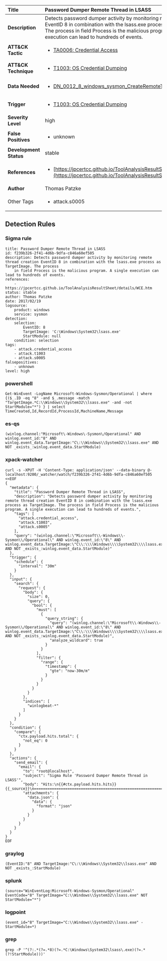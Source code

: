 | Title                    | Password Dumper Remote Thread in LSASS       |
|:-------------------------|:------------------|
| **Description**          | Detects password dumper activity by monitoring remote thread creation EventID 8 in combination with the lsass.exe process as TargetImage. The process in field Process is the malicious program. A single execution can lead to hundreds of events. |
| **ATT&amp;CK Tactic**    |  <ul><li>[TA0006: Credential Access](https://attack.mitre.org/tactics/TA0006)</li></ul>  |
| **ATT&amp;CK Technique** | <ul><li>[T1003: OS Credential Dumping](https://attack.mitre.org/techniques/T1003)</li></ul>  |
| **Data Needed**          | <ul><li>[DN_0012_8_windows_sysmon_CreateRemoteThread](../Data_Needed/DN_0012_8_windows_sysmon_CreateRemoteThread.md)</li></ul>  |
| **Trigger**              | <ul><li>[T1003: OS Credential Dumping](../Triggers/T1003.md)</li></ul>  |
| **Severity Level**       | high |
| **False Positives**      | <ul><li>unknown</li></ul>  |
| **Development Status**   | stable |
| **References**           | <ul><li>[https://jpcertcc.github.io/ToolAnalysisResultSheet/details/WCE.htm](https://jpcertcc.github.io/ToolAnalysisResultSheet/details/WCE.htm)</li></ul>  |
| **Author**               | Thomas Patzke |
| Other Tags           | <ul><li>attack.s0005</li></ul> | 

## Detection Rules

### Sigma rule

```
title: Password Dumper Remote Thread in LSASS
id: f239b326-2f41-4d6b-9dfa-c846a60ef505
description: Detects password dumper activity by monitoring remote thread creation EventID 8 in combination with the lsass.exe process as TargetImage. The process
    in field Process is the malicious program. A single execution can lead to hundreds of events.
references:
    - https://jpcertcc.github.io/ToolAnalysisResultSheet/details/WCE.htm
status: stable
author: Thomas Patzke
date: 2017/02/19
logsource:
    product: windows
    service: sysmon
detection:
    selection:
        EventID: 8
        TargetImage: 'C:\Windows\System32\lsass.exe'
        StartModule: null
    condition: selection
tags:
    - attack.credential_access
    - attack.t1003
    - attack.s0005
falsepositives:
    - unknown
level: high

```





### powershell
    
```
Get-WinEvent -LogName Microsoft-Windows-Sysmon/Operational | where {($_.ID -eq "8" -and $_.message -match "TargetImage.*C:\\Windows\\System32\\lsass.exe" -and -not StartModule="*") } | select TimeCreated,Id,RecordId,ProcessId,MachineName,Message
```


### es-qs
    
```
(winlog.channel:"Microsoft\-Windows\-Sysmon\/Operational" AND winlog.event_id:"8" AND winlog.event_data.TargetImage:"C\:\\Windows\\System32\\lsass.exe" AND NOT _exists_:winlog.event_data.StartModule)
```


### xpack-watcher
    
```
curl -s -XPUT -H 'Content-Type: application/json' --data-binary @- localhost:9200/_watcher/watch/f239b326-2f41-4d6b-9dfa-c846a60ef505 <<EOF
{
  "metadata": {
    "title": "Password Dumper Remote Thread in LSASS",
    "description": "Detects password dumper activity by monitoring remote thread creation EventID 8 in combination with the lsass.exe process as TargetImage. The process in field Process is the malicious program. A single execution can lead to hundreds of events.",
    "tags": [
      "attack.credential_access",
      "attack.t1003",
      "attack.s0005"
    ],
    "query": "(winlog.channel:\"Microsoft\\-Windows\\-Sysmon\\/Operational\" AND winlog.event_id:\"8\" AND winlog.event_data.TargetImage:\"C\\:\\\\Windows\\\\System32\\\\lsass.exe\" AND NOT _exists_:winlog.event_data.StartModule)"
  },
  "trigger": {
    "schedule": {
      "interval": "30m"
    }
  },
  "input": {
    "search": {
      "request": {
        "body": {
          "size": 0,
          "query": {
            "bool": {
              "must": [
                {
                  "query_string": {
                    "query": "(winlog.channel:\"Microsoft\\-Windows\\-Sysmon\\/Operational\" AND winlog.event_id:\"8\" AND winlog.event_data.TargetImage:\"C\\:\\\\Windows\\\\System32\\\\lsass.exe\" AND NOT _exists_:winlog.event_data.StartModule)",
                    "analyze_wildcard": true
                  }
                }
              ],
              "filter": {
                "range": {
                  "timestamp": {
                    "gte": "now-30m/m"
                  }
                }
              }
            }
          }
        },
        "indices": [
          "winlogbeat-*"
        ]
      }
    }
  },
  "condition": {
    "compare": {
      "ctx.payload.hits.total": {
        "not_eq": 0
      }
    }
  },
  "actions": {
    "send_email": {
      "email": {
        "to": "root@localhost",
        "subject": "Sigma Rule 'Password Dumper Remote Thread in LSASS'",
        "body": "Hits:\n{{#ctx.payload.hits.hits}}{{_source}}\n================================================================================\n{{/ctx.payload.hits.hits}}",
        "attachments": {
          "data.json": {
            "data": {
              "format": "json"
            }
          }
        }
      }
    }
  }
}
EOF

```


### graylog
    
```
(EventID:"8" AND TargetImage:"C\:\\Windows\\System32\\lsass.exe" AND NOT _exists_:StartModule)
```


### splunk
    
```
(source="WinEventLog:Microsoft-Windows-Sysmon/Operational" EventCode="8" TargetImage="C:\\Windows\\System32\\lsass.exe" NOT StartModule="*")
```


### logpoint
    
```
(event_id="8" TargetImage="C:\\Windows\\System32\\lsass.exe" -StartModule=*)
```


### grep
    
```
grep -P '^(?:.*(?=.*8)(?=.*C:\Windows\System32\lsass\.exe)(?=.*(?!StartModule)))'
```



